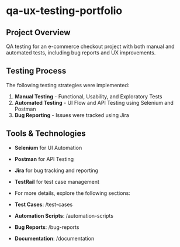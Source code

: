 # qa-ux-testing-portfolio

## Project Overview
QA testing for an e-commerce checkout project with both manual and automated tests, including bug reports and UX improvements.

## Testing Process
The following testing strategies were implemented:

1. **Manual Testing** - Functional, Usability, and Exploratory Tests
2. **Automated Testing** - UI Flow and API Testing using Selenium and Postman
3. **Bug Reporting** - Issues were tracked using Jira

## Tools & Technologies
- **Selenium** for UI Automation
- **Postman** for API Testing
- **Jira** for bug tracking and reporting
- **TestRail** for test case management

- For more details, explore the following sections:
- **Test Cases**: /test-cases
- **Automation Scripts**: /automation-scripts
- **Bug Reports**: /bug-reports
- **Documentation**: /documentation
